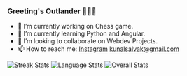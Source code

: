 ### Greeting's Outlander 🤖🤖🤖

- 🔭 I’m currently working on Chess game.
- 🌱 I’m currently learning Python and Angular.
- 👯 I’m looking to collaborate on Webdev Projects.
- 📫 How to reach me: [Instagram](https://www.instagram.com/_d_jockl/) [kunalsalvak@gmail.com](mailto:kunalsalvak@gmail.com)
<img src="https://streak-stats.demolab.com?user=Kunal-JockL&theme=blueberry-duo&hide_border=true&border_radius=40&fire=1A9871" alt="Streak Stats" >
<img src="https://github-readme-stats.vercel.app/api/top-langs/?username=Kunal-JockL&theme=github_dark&hide_border=true&border_radius=30" alt="Language Stats">
<img src="https://github-readme-stats.vercel.app/api?username=Kunal-JockL&show_icons=true&theme=github_dark&hide_border=true&border_radius=30" alt="Overall Stats">
